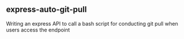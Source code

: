## express-auto-git-pull
Writing an express API to call a bash script for conducting git pull when users access the endpoint 
